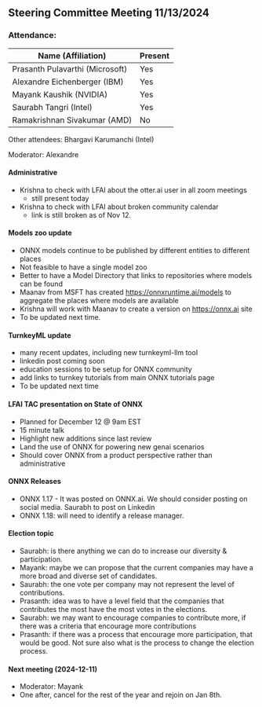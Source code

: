 ## Steering Committee Meeting 11/13/2024

### Attendance:

| Name (Affiliation)              | Present  |
| ------------------------------- | -------- |
| Prasanth Pulavarthi (Microsoft) | Yes |
| Alexandre Eichenberger (IBM)    | Yes |
| Mayank Kaushik (NVIDIA)         | Yes |
| Saurabh Tangri (Intel)          | Yes |
| Ramakrishnan Sivakumar (AMD)    | No |

Other attendees: Bhargavi Karumanchi (Intel)

Moderator: Alexandre

#### Administrative
  - Krishna to check with LFAI about the otter.ai user in all zoom meetings
    - still present today   
  - Krishna to check with LFAI about broken community calendar
    - link is still broken as of Nov 12.

#### Models zoo update
  - ONNX models continue to be published by different entities to different places
  - Not feasible to have a single model zoo
  - Better to have a Model Directory that links to repositories where models can be found
  - Maanav from MSFT has created https://onnxruntime.ai/models to aggregate the places where models are available
  - Krishna will work with Maanav to create a version on https://onnx.ai site
  - To be updated next time.
    
#### TurnkeyML update
  - many recent updates, including new turnkeyml-llm tool
  - linkedin post coming soon
  - education sessions to be setup for ONNX community
  - add links to turnkey tutorials from main ONNX tutorials page
  - To be updated next time

#### LFAI TAC presentation on State of ONNX
  - Planned for December 12 @ 9am EST
  - 15 minute talk
  - Highlight new additions since last review
  - Land the use of ONNX for powering new genai scenarios
  - Should cover ONNX from a product perspective rather than administrative

#### ONNX Releases
  - ONNX 1.17 - It was posted on ONNX.ai. We should consider posting on social media. Saurabh to post on Linkedin
  - ONNX 1.18: will need to identify a release manager.

#### Election topic
  - Saurabh: is there anything we can do to increase our diversity & participation.
  - Mayank: maybe we can propose that the current companies may have a more broad and diverse set of candidates.
  - Saurabh: the one vote per company may not represent the level of contributions.
  - Prasanth: idea was to have a level field that the companies that contributes the most have the most votes in the elections.
  - Saurabh: we may want to encourage companies to contribute more, if there was a criteria that encourage more contributions
  - Prasanth: if there was a process that encourage more participation, that would be good. Not sure also what is the process to change the election process.
    
#### Next meeting (2024-12-11)
 - Moderator: Mayank
 - One after, cancel for the rest of the year and rejoin on Jan 8th.
